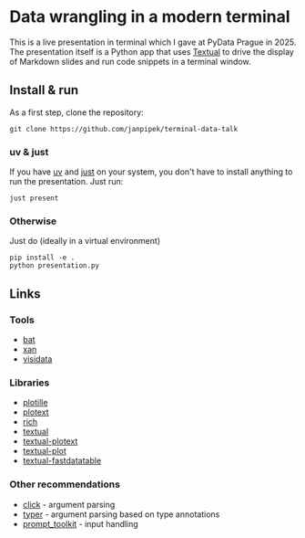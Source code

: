 # Data wrangling in a modern terminal

This is a live presentation in terminal which I gave at PyData Prague in 2025.
The presentation itself is a Python app that uses [Textual](https://textual.textualize.io/) to drive the display
of Markdown slides and run code snippets in a terminal window.

## Install & run

As a first step, clone the repository:

```shell
git clone https://github.com/janpipek/terminal-data-talk
```

### uv & just

If you have [uv](https://docs.astral.sh/uv/) and [just](https://github.com/casey/just) on your system, you don't have to install anything to run the presentation.
Just run:

```shell
just present
```

### Otherwise

Just do (ideally in a virtual environment)

```shell
pip install -e .
python presentation.py
```

## Links

### Tools

- [bat](https://github.com/sharkdp/bat)
- [xan](https://github.com/medialab/xan)
- [visidata](https://www.visidata.org/)

### Libraries

- [plotille](https://github.com/tammoippen/plotille)
- [plotext](https://github.com/piccolomo/plotext)
- [rich](https://github.com/Textualize/rich)
- [textual](https://textual.textualize.io/)
- [textual-plotext](https://github.com/Textualize/textual-plotext)
- [textual-plot](https://github.com/davidfokkema/textual-plot)
- [textual-fastdatatable](https://github.com/tconbeer/textual-fastdatatable)

### Other recommendations

- [click]() - argument parsing
- [typer]() - argument parsing based on type annotations
- [prompt_toolkit]() - input handling
